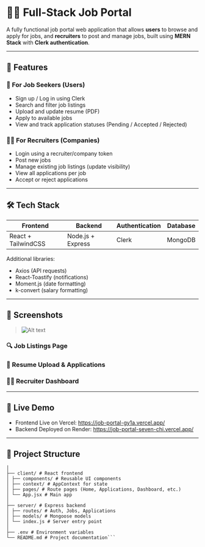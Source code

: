# 🧑‍💼 Full-Stack Job Portal

A fully functional job portal web application that allows **users** to browse and apply for jobs, and **recruiters** to post and manage jobs, built using **MERN Stack** with **Clerk authentication**.

---

## 🚀 Features

### 👥 For Job Seekers (Users)
- Sign up / Log in using Clerk
- Search and filter job listings
- Upload and update resume (PDF)
- Apply to available jobs
- View and track application statuses (Pending / Accepted / Rejected)

### 🧑‍💼 For Recruiters (Companies)
- Login using a recruiter/company token
- Post new jobs
- Manage existing job listings (update visibility)
- View all applications per job
- Accept or reject applications

---

## 🛠️ Tech Stack

| Frontend            | Backend           | Authentication | Database |
|---------------------|-------------------|----------------|----------|
| React + TailwindCSS | Node.js + Express | Clerk          | MongoDB  |

Additional libraries:
- Axios (API requests)
- React-Toastify (notifications)
- Moment.js (date formatting)
- k-convert (salary formatting)

---

## 📸 Screenshots

>![Alt text](https://github.com/Aparna-b-b/Job-portal/tree/main/screenshots)
>


### 🔍 Job Listings Page


### 📄 Resume Upload & Applications

### 🧑‍💼 Recruiter Dashboard

---

## 🧪 Live Demo 

- Frontend Live on Vercel: https://job-portal-gy1a.vercel.app/
- Backend Deployed on Render: https://job-portal-seven-chi.vercel.app/

---

## 📂 Project Structure
```job-portal/
│
├── client/ # React frontend
│ ├── components/ # Reusable UI components
│ ├── context/ # AppContext for state
│ ├── pages/ # Route pages (Home, Applications, Dashboard, etc.)
│ └── App.jsx # Main app
│
├── server/ # Express backend
│ ├── routes/ # Auth, Jobs, Applications
│ ├── models/ # Mongoose models
│ └── index.js # Server entry point
│
├── .env # Environment variables
└── README.md # Project documentation```
